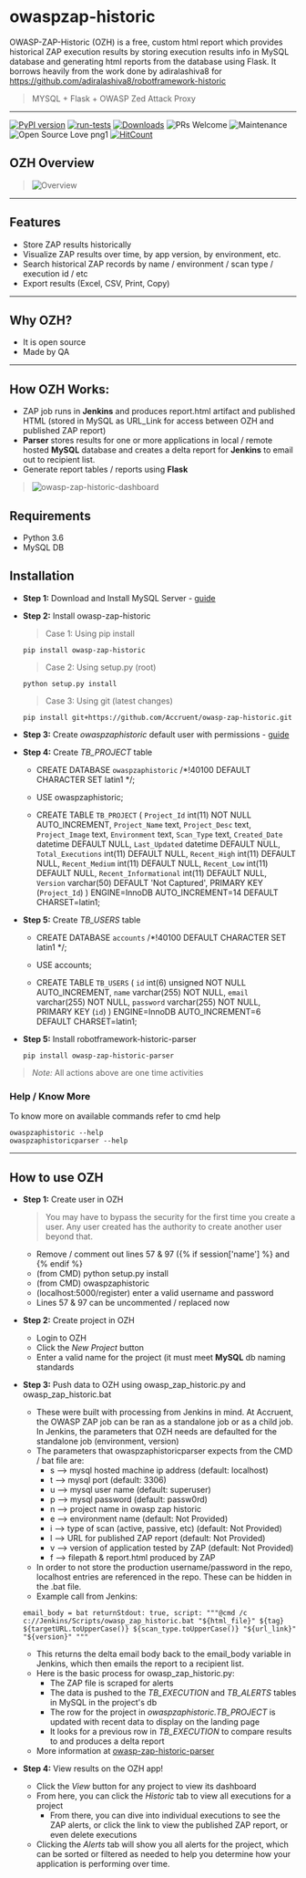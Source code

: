 # owaspzap-historic

OWASP-ZAP-Historic (OZH) is a free, custom html report which provides historical ZAP execution results by storing execution results info in MySQL database and generating html reports from the database using Flask. It borrows heavily from the work done by adiralashiva8 for https://github.com/adiralashiva8/robotframework-historic

> MYSQL + Flask + OWASP Zed Attack Proxy

---
[![PyPI version](https://badge.fury.io/py/owasp-zap-historic.svg)](https://badge.fury.io/py/owasp-zap-historic)
[![run-tests](https://github.com/Accruent/owasp-zap-historic/actions/workflows/run-tests.yml/badge.svg)](https://github.com/Accruent/owasp-zap-historic/actions/workflows/run-tests.yml)
[![Downloads](https://pepy.tech/badge/owasp-zap-historic)](https://pepy.tech/project/owasp-zap-historic)
![PRs Welcome](https://img.shields.io/badge/PRs-welcome-brightgreen.svg?style=flat-square)
![Maintenance](https://img.shields.io/badge/Maintained%3F-yes-green.svg)
![Open Source Love png1](https://badges.frapsoft.com/os/v1/open-source.png?v=103)
[![HitCount](http://hits.dwyl.com/neiljhowell/Accruent/owasp-zap-historic.svg)](http://hits.dwyl.com/neiljhowell/Accruent/owasp-zap-historic)

## OZH Overview

> <img src="https://i.ibb.co/tpC4snT/2020-06-05-08-18-39.png" alt="Overview">

---

## Features
- Store ZAP results historically
- Visualize ZAP results over time, by app version, by environment, etc.
- Search historical ZAP records by name / environment / scan type / execution id / etc
- Export results (Excel, CSV, Print, Copy)

---

## Why OZH?
- It is open source
- Made by QA

---

## How OZH Works:
- ZAP job runs in __Jenkins__ and produces report.html artifact and published HTML (stored in MySQL as URL_Link for access between OZH and published ZAP report)
- __Parser__ stores results for one or more applications in local / remote hosted __MySQL__ database and creates a delta report for __Jenkins__ to email out to recipient list.
- Generate report tables / reports using __Flask__

> <img src="https://i.ibb.co/RQfc7wM/2020-06-05-15-54-49.png" alt="owasp-zap-historic-dashboard">

## Requirements

- Python 3.6
- MySQL DB

## Installation

 - __Step 1:__ Download and Install MySQL Server - [guide](https://bit.ly/2GrUUZ9)

 - __Step 2:__ Install owasp-zap-historic
 
    > Case 1: Using pip install
    ```
    pip install owasp-zap-historic
    ```
 
    > Case 2: Using setup.py (root)
    ```
    python setup.py install
    ```
    
    > Case 3: Using git (latest changes)
    ```
    pip install git+https://github.com/Accruent/owasp-zap-historic.git
    ```
    
- __Step 3:__ Create *owaspzaphistoric* default user with permissions - [guide](https://bit.ly/2PIOTfI)

- __Step 4:__ Create *TB_PROJECT* table
    - CREATE DATABASE `owaspzaphistoric` /*!40100 DEFAULT CHARACTER SET latin1 */;
    
    - USE owaspzaphistoric;
    
    - CREATE TABLE `TB_PROJECT` (
       `Project_Id` int(11) NOT NULL AUTO_INCREMENT,
       `Project_Name` text,
       `Project_Desc` text,
       `Project_Image` text,
       `Environment` text,
       `Scan_Type` text,
       `Created_Date` datetime DEFAULT NULL,
       `Last_Updated` datetime DEFAULT NULL,
       `Total_Executions` int(11) DEFAULT NULL,
       `Recent_High` int(11) DEFAULT NULL,
       `Recent_Medium` int(11) DEFAULT NULL,
       `Recent_Low` int(11) DEFAULT NULL,
       `Recent_Informational` int(11) DEFAULT NULL,
       `Version` varchar(50) DEFAULT 'Not Captured',
       PRIMARY KEY (`Project_Id`)
       ) ENGINE=InnoDB AUTO_INCREMENT=14 DEFAULT CHARSET=latin1;
      
- __Step 5:__ Create *TB_USERS* table

    - CREATE DATABASE `accounts` /*!40100 DEFAULT CHARACTER SET latin1 */;
    
    - USE accounts;
    
    - CREATE TABLE `TB_USERS` (
       `id` int(6) unsigned NOT NULL AUTO_INCREMENT,
       `name` varchar(255) NOT NULL,
       `email` varchar(255) NOT NULL,
       `password` varchar(255) NOT NULL,
       PRIMARY KEY (`id`)
       ) ENGINE=InnoDB AUTO_INCREMENT=6 DEFAULT CHARSET=latin1;

 - __Step 5:__ Install robotframework-historic-parser
    ```
    pip install owasp-zap-historic-parser
    ```
    
> _Note:_ All actions above are one time activities


   ### Help / Know More

   To know more on available commands refer to cmd help
   ```
   owaspzaphistoric --help
   owaspzaphistoricparser --help
   ```
   
---

## How to use OZH

- __Step 1:__ Create user in OZH
  
  > You may have to bypass the security for the first time you create a user. Any user created has the authority to create another user beyond that.
    - Remove / comment out lines 57 & 97 ({% if session['name'] %} and {% endif %}
    - (from CMD) python setup.py install
    - (from CMD) owaspzaphistoric
    - (localhost:5000/register) enter a valid username and password
    - Lines 57 & 97 can be uncommented / replaced now
    
- __Step 2:__ Create project in OZH
    - Login to OZH
    - Click the *New Project* button
    - Enter a valid name for the project (it must meet __MySQL__ db naming standards
    
- __Step 3:__ Push data to OZH using owasp_zap_historic.py and owasp_zap_historic.bat
    - These were built with processing from Jenkins in mind. At Accruent, the OWASP ZAP job can be ran as a standalone job or as a child job. In Jenkins, the parameters that OZH needs are defaulted for the standalone job (environment, version)
    - The parameters that owaspzaphistoricparser expects from the CMD / bat file are:
      - s --> mysql hosted machine ip address (default: localhost)
      - t --> mysql port (default: 3306)
      - u --> mysql user name (default: superuser)
      - p --> mysql password (default: passw0rd)
      - n --> project name in owasp zap historic
      - e --> environment name (default: Not Provided)
      - i --> type of scan (active, passive, etc) (default: Not Provided)
      - l --> URL for published ZAP report (default: Not Provided)
      - v --> version of application tested by ZAP (default: Not Provided)
      - f --> filepath & report.html produced by ZAP
    - In order to not store the production username/password in the repo, localhost entries are referenced in the repo. These can be hidden in the .bat file.
    - Example call from Jenkins:
    ```
    email_body = bat returnStdout: true, script: """@cmd /c c://Jenkins/Scripts/owasp_zap_historic.bat "${html_file}" ${tag} ${targetURL.toUpperCase()} ${scan_type.toUpperCase()} "${url_link}" "${version}" """
    ```
    
    - This returns the delta email body back to the email_body variable in Jenkins, which then emails the report to a recipient list.
    - Here is the basic process for owasp_zap_historic.py:
      - The ZAP file is scraped for alerts
      - The data is pushed to the *TB_EXECUTION* and *TB_ALERTS* tables in MySQL in the project's db
      - The row for the project in *owaspzaphistoric.TB_PROJECT* is updated with recent data to display on the landing page
      - It looks for a previous row in *TB_EXECUTION* to compare results to and produces a delta report
    - More information at [owasp-zap-historic-parser](https://github.com/Accruent/owasp-zap-historic-parser)
      
- __Step 4:__ View results on the OZH app!
   - Click the *View* button for any project to view its dashboard
   - From here, you can click the *Historic* tab to view all executions for a project
     - From there, you can dive into individual executions to see the ZAP alerts, or click the link to view the published ZAP report, or even delete executions
   - Clicking the *Alerts* tab will show you all alerts for the project, which can be sorted or filtered as needed to help you determine how your application is performing over time.
